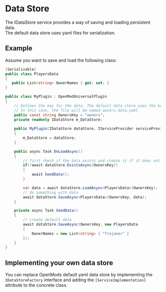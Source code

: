 # Data Store
The IDataStore service provides a way of saving and loading persistent data.  
The default data store uses yaml files for serialization.

## Example
Assume you want to save and load the following class:
```c#
[Serializable]
public class PlayersData
{
   public List<string> OwnerNames { get; set; }
}
```

```c#
public class MyPlugin : OpenModUniversalPlugin
{
    // Defines the key for the data. The default data store uses the key as the file name for the yaml file.
    // In this case, the file will be named owners.data.yaml
    public const string OwnersKey = "owners";
    private readonly IDataStore m_DataStore;
    
    public MyPlugin(IDataStore dataStore, IServiceProvider serviceProvider) : base(serviceProvider)
    {
        m_DataStore = dataStore;
    }

    public async Task OnLoadAsync()
    {
        // first check if the data exists and create it if it does not exist
        if(!await dataStore.ExistsAsync(OwnersKey))
        {
            await SeedData();
        }

        var data = await dataStore.LoadAsync<PlayersData>(OwnersKey);        
        // do something with data
        await dataStore.SaveAsync<PlayersData>(OwnersKey, data);
    }

    private async Task SeedData()
    {
        // create default data
        await dataStore.SaveAsync(OwnersKey, new PlayersData
        {
            OwnerNames = new List<string> { "Trojaner" }
        });
    } 
}
```

## Implementing your own data store
You can replace OpenMods default yaml data store by implementing the `IDataStoreFactory` interface and adding the `[ServiceImplementation]` attribute to the concrete class.